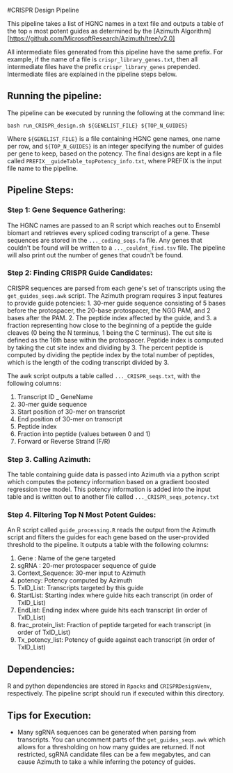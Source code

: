 #CRISPR Design Pipeline

This pipeline takes a list of HGNC names in a text file and outputs a table of the top `n` most potent guides as determined by the [Azimuth Algorithm][https://github.com/MicrosoftResearch/Azimuth/tree/v2.0]

All intermediate files generated from this pipeline have the same prefix.  For example, if the name of a file is `crispr_library_genes.txt`, then all intermediate files have the prefix `crispr_library_genes` prepended.  Intermediate files are explained in the pipeline steps below.

## Running the pipeline:

The pipeline can be executed by running the following at the command line:

```
bash run_CRISPR_design.sh ${GENELIST_FILE} ${TOP_N_GUIDES}
```

Where `${GENELIST_FILE}` is a file containing HGNC gene names, one name per row, and `${TOP_N_GUIDES}` is an integer specifying the number of guides per gene to keep, based on the potency.  The final designs are kept in a file called `PREFIX__guideTable_topPotency_info.txt`, where PREFIX is the input file name to the pipeline.

## Pipeline Steps:

### Step 1: Gene Sequence Gathering:

The HGNC names are passed to an R script which reaches out to Ensembl biomart and retrieves every spliced coding transcript of a gene.  These sequences are stored in the `..._coding_seqs.fa` file.  Any genes that couldn't be found will be written to a `..._couldnt_find.tsv` file.  The pipeline will also print out the number of genes that coudn't be found.

### Step 2: Finding CRISPR Guide Candidates: 

CRISPR sequences are parsed from each gene's set of transcripts using the `get_guides_seqs.awk` script.  The Azimuth program requires 3 input features to provide guide potencies: 1. 30-mer guide sequence consisting of 5 bases before the protospacer, the 20-base protospacer, the NGG PAM, and 2 bases after the PAM. 2. The peptide index affected by the guide, and 3. a fraction representing how close to the beginning of a peptide the guide cleaves (0 being the N terminus, 1 being the C terminus).  The cut site is defined as the 16th base within the protospacer.  Peptide index is computed by taking the cut site index and dividing by 3.  The percent peptide is computed by dividing the peptide index by the total number of peptides, which is the length of the coding transcript divided by 3.

The awk script outputs a table called `..._CRISPR_seqs.txt`, with the following columns:

1. Transcript ID _ GeneName
2. 30-mer guide sequence
3. Start position of 30-mer on transcript
4. End position of 30-mer on transcript
5. Peptide index
6. Fraction into peptide (values between 0 and 1)
7. Forward or Reverse Strand (F/R)


### Step 3. Calling Azimuth:

The table containing guide data is passed into Azimuth via a python script which computes the potency information based on a gradient boosted regression tree model.  This potency information is added into the input table and is written out to another file called `..._CRISPR_seqs_potency.txt`

### Step 4. Filtering Top N Most Potent Guides:

An R script called `guide_processing.R` reads the output from the Azimuth script and filters the guides for each gene based on the user-provided threshold to the pipeline. It outputs a table with the following columns:  

1. Gene	: Name of the gene targeted 
2. sgRNA : 20-mer protospacer sequence of guide
3. Context_Sequence: 30-mer input to Azimuth
4. potency: Potency computed by Azimuth
5. TxID_List: Transcripts targeted by this guide
6. StartList: Starting index where guide hits each transcript (in order of TxID_List)
7. EndList: Ending index where guide hits each transcript (in order of TxID_List)
8. frac_protein_list: Fraction of peptide targeted for each transcript (in order of TxID_List)
9. Tx_potency_list: Potency of guide against each transcript (in order of TxID_List)


## Dependencies:

R and python dependencies are stored in `Rpacks` and `CRISPRDesignVenv`, respectively.  The pipeline script should run if executed within this directory.

## Tips for Execution:

- Many sgRNA sequences can be generated when parsing from transcripts.  You can uncomment parts of the `get_guides_seqs.awk` which allows for a thresholding on how many guides are returned.  If not restricted, sgRNA candidate files can be a few megabytes, and can cause Azimuth to take a while inferring the potency of guides.




